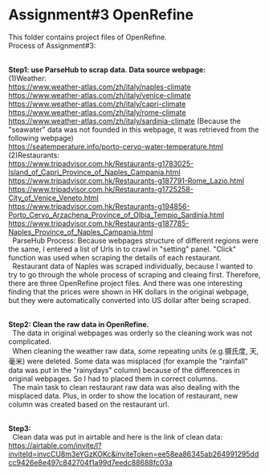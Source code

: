 # Assignment#3 OpenRefine
This folder contains project files of OpenRefine.
<br>Process of Assignment#3:

<br><b>Step1: use ParseHub to scrap data. Data source webpage: </b>
<br>(1)Weather:
<br>https://www.weather-atlas.com/zh/italy/naples-climate
<br>https://www.weather-atlas.com/zh/italy/venice-climate
<br>https://www.weather-atlas.com/zh/italy/capri-climate
<br>https://www.weather-atlas.com/zh/italy/rome-climate
<br>https://www.weather-atlas.com/zh/italy/sardinia-climate   (Because the "seawater" data was not founded in this webpage, it was retrieved from the following webpage)
<br>https://seatemperature.info/porto-cervo-water-temperature.html
<br>(2)Restaurants:
<br>https://www.tripadvisor.com.hk/Restaurants-g1783025-Island_of_Capri_Province_of_Naples_Campania.html
<br>https://www.tripadvisor.com.hk/Restaurants-g187791-Rome_Lazio.html
<br>https://www.tripadvisor.com.hk/Restaurants-g1725258-City_of_Venice_Veneto.html
<br>https://www.tripadvisor.com.hk/Restaurants-g194856-Porto_Cervo_Arzachena_Province_of_Olbia_Tempio_Sardinia.html
<br>https://www.tripadvisor.com.hk/Restaurants-g187785-Naples_Province_of_Naples_Campania.html
<br>&nbsp; ParseHub Process: Because webpages structure of different regions were the same, I entered a list of Urls in to crawl in "setting" panel. "Click" function was used when scraping the details of each restaurant.
<br>&nbsp; Restaurant data of Naples was scraped individually, because I wanted to try to go through the whole process of scraping and cleaing first. Therefore, there are three OpenRefine project files.
And there was one interesting finding that the prices were shown in HK dollars in the original webpage, but they were automatically converted into US dollar after being scraped.

<br><b>Step2: Clean the raw data in OpenRefine.</b>
<br>&nbsp; The data in original webpages was orderly so the cleaning work was not complicated. 
<br>&nbsp;  When cleaning the weather raw data, some repeating units (e.g.摄氏度, 天, 毫米) were deleted. Some data was misplaced (for example the "rainfall" data was put in the "rainydays" column) because of the differences in original webpages. So I had to placed them in correct columns. 
<br>&nbsp; The main task to clean restaurant raw data was also dealing with the misplaced data. Plus, in order to show the location of restaurant, new column was created based on the restaurant url. 

<br><b>Step3: </b>
<br>&nbsp; Clean data was put in airtable and here is the link of clean data:
<br>https://airtable.com/invite/l?inviteId=invcCU8m3eYGzKOKc&inviteToken=ee58ea86345ab264991295ddcc9426e8e497c842704f1a99d7eedc88688fc03a

